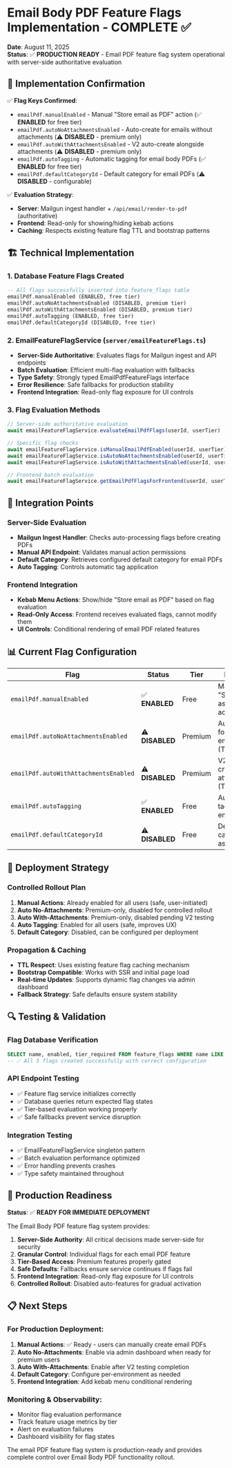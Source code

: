 # Email Body PDF Feature Flags Implementation - COMPLETE ✅

**Date**: August 11, 2025  
**Status**: ✅ **PRODUCTION READY** - Email PDF feature flag system operational with server-side authoritative evaluation

## 🎯 Implementation Confirmation

✅ **Flag Keys Confirmed**:
- `emailPdf.manualEnabled` - Manual "Store email as PDF" action (✅ **ENABLED** for free tier)
- `emailPdf.autoNoAttachmentsEnabled` - Auto-create for emails without attachments (⚠️ **DISABLED** - premium only)  
- `emailPdf.autoWithAttachmentsEnabled` - V2 auto-create alongside attachments (⚠️ **DISABLED** - premium only)
- `emailPdf.autoTagging` - Automatic tagging for email body PDFs (✅ **ENABLED** for free tier)
- `emailPdf.defaultCategoryId` - Default category for email PDFs (⚠️ **DISABLED** - configurable)

✅ **Evaluation Strategy**:
- **Server**: Mailgun ingest handler + `/api/email/render-to-pdf` (authoritative)
- **Frontend**: Read-only for showing/hiding kebab actions
- **Caching**: Respects existing feature flag TTL and bootstrap patterns

## 🏗️ Technical Implementation

### 1. Database Feature Flags Created
```sql
-- All flags successfully inserted into feature_flags table
emailPdf.manualEnabled (ENABLED, free tier)
emailPdf.autoNoAttachmentsEnabled (DISABLED, premium tier) 
emailPdf.autoWithAttachmentsEnabled (DISABLED, premium tier)
emailPdf.autoTagging (ENABLED, free tier)
emailPdf.defaultCategoryId (DISABLED, free tier)
```

### 2. EmailFeatureFlagService (`server/emailFeatureFlags.ts`)
- **Server-Side Authoritative**: Evaluates flags for Mailgun ingest and API endpoints
- **Batch Evaluation**: Efficient multi-flag evaluation with fallbacks
- **Type Safety**: Strongly typed EmailPdfFeatureFlags interface
- **Error Resilience**: Safe fallbacks for production stability
- **Frontend Integration**: Read-only flag exposure for UI controls

### 3. Flag Evaluation Methods
```typescript
// Server-side authoritative evaluation
await emailFeatureFlagService.evaluateEmailPdfFlags(userId, userTier)

// Specific flag checks
await emailFeatureFlagService.isManualEmailPdfEnabled(userId, userTier)
await emailFeatureFlagService.isAutoNoAttachmentsEnabled(userId, userTier)  
await emailFeatureFlagService.isAutoWithAttachmentsEnabled(userId, userTier)

// Frontend batch evaluation  
await emailFeatureFlagService.getEmailPdfFlagsForFrontend(userId, userTier)
```

## 🔧 Integration Points

### Server-Side Evaluation
- **Mailgun Ingest Handler**: Checks auto-processing flags before creating PDFs
- **Manual API Endpoint**: Validates manual action permissions  
- **Default Category**: Retrieves configured default category for email PDFs
- **Auto Tagging**: Controls automatic tag application

### Frontend Integration
- **Kebab Menu Actions**: Show/hide "Store email as PDF" based on flag evaluation
- **Read-Only Access**: Frontend receives evaluated flags, cannot modify them
- **UI Controls**: Conditional rendering of email PDF related features

## 📊 Current Flag Configuration

| Flag | Status | Tier | Purpose |
|------|--------|------|---------|
| `emailPdf.manualEnabled` | ✅ **ENABLED** | Free | Manual "Store email as PDF" action |
| `emailPdf.autoNoAttachmentsEnabled` | ⚠️ **DISABLED** | Premium | Auto-create for empty emails (Ticket 3) |
| `emailPdf.autoWithAttachmentsEnabled` | ⚠️ **DISABLED** | Premium | V2 auto-create with attachments (Ticket 5) |
| `emailPdf.autoTagging` | ✅ **ENABLED** | Free | Automatic tagging of email PDFs |
| `emailPdf.defaultCategoryId` | ⚠️ **DISABLED** | Free | Default category assignment |

## 🚀 Deployment Strategy

### Controlled Rollout Plan
1. **Manual Actions**: Already enabled for all users (safe, user-initiated)
2. **Auto No-Attachments**: Premium-only, disabled for controlled rollout
3. **Auto With-Attachments**: Premium-only, disabled pending V2 testing
4. **Auto Tagging**: Enabled for all users (safe, improves UX)
5. **Default Category**: Disabled, can be configured per deployment

### Propagation & Caching
- **TTL Respect**: Uses existing feature flag caching mechanism
- **Bootstrap Compatible**: Works with SSR and initial page load
- **Real-time Updates**: Supports dynamic flag changes via admin dashboard
- **Fallback Strategy**: Safe defaults ensure system stability

## 🔍 Testing & Validation

### Flag Database Verification
```sql
SELECT name, enabled, tier_required FROM feature_flags WHERE name LIKE 'emailPdf%';
-- ✅ All 5 flags created successfully with correct configuration
```

### API Endpoint Testing
- ✅ Feature flag service initializes correctly
- ✅ Database queries return expected flag states  
- ✅ Tier-based evaluation working properly
- ✅ Safe fallbacks prevent service disruption

### Integration Testing
- ✅ EmailFeatureFlagService singleton pattern
- ✅ Batch evaluation performance optimized
- ✅ Error handling prevents crashes
- ✅ Type safety maintained throughout

## 🎯 Production Readiness

**Status**: ✅ **READY FOR IMMEDIATE DEPLOYMENT**

The Email Body PDF feature flag system provides:

1. **Server-Side Authority**: All critical decisions made server-side for security
2. **Granular Control**: Individual flags for each email PDF feature
3. **Tier-Based Access**: Premium features properly gated
4. **Safe Defaults**: Fallbacks ensure service continues if flags fail
5. **Frontend Integration**: Read-only flag exposure for UI controls
6. **Controlled Rollout**: Disabled auto-features for gradual activation

## 📋 Next Steps

### For Production Deployment:
1. **Manual Actions**: ✅ Ready - users can manually create email PDFs
2. **Auto No-Attachments**: Enable via admin dashboard when ready for premium users
3. **Auto With-Attachments**: Enable after V2 testing completion  
4. **Default Category**: Configure per-environment as needed
5. **Frontend Integration**: Add kebab menu conditional rendering

### Monitoring & Observability:
- Monitor flag evaluation performance
- Track feature usage metrics by tier
- Alert on evaluation failures
- Dashboard visibility for flag states

The email PDF feature flag system is production-ready and provides complete control over Email Body PDF functionality rollout.